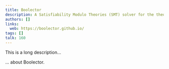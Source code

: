 ```yaml
---
title: Boolector
description: A Satisfiability Modulo Theories (SMT) solver for the theories of fixed-size bit-vectors, arrays and uninterpreted functions
authors: []
links:
  web: https://boolector.github.io/
tags: []
talk: 160
---
```


This is a long description...
<!--more-->
... about Boolector.
